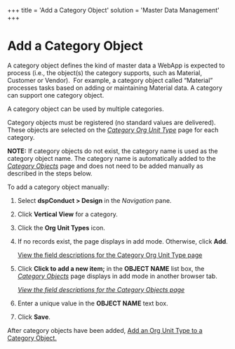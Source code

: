 +++
title = 'Add a Category Object'
solution = 'Master Data Management'
+++

# Add a Category Object

A category object defines the kind of master data a WebApp is expected
to process (i.e., the object(s) the category supports, such as Material,
Customer or Vendor).  For example, a category object called “Material”
processes tasks based on adding or maintaining Material data. A category
can support one category object.

A category object can be used by multiple categories.

Category objects must be registered (no standard values are delivered).
These objects are selected on the *[Category Org Unit
Type](../Page_Desc/Category_Org_Unit_Type)* page for each category.

**NOTE:** If category objects do not exist, the category name is used as
the category object name. The category name is automatically added to
the *[Category Objects](../Page_Desc/Category_Objects)* page and
does not need to be added manually as described in the steps below.

To add a category object manually:

1.  Select <span style="font-weight: bold;">dspConduct </span>**\>
    Design** in the *Navigation* pane.

2.  Click <span style="font-weight: bold;">Vertical View</span> for a
    category.

3.  Click the **Org Unit Types** icon.

4.  If no records exist, the page displays in add mode. Otherwise, click
    **Add**.
    
    [View the field descriptions for the Category Org Unit Type
    page](../Page_Desc/Category_Org_Unit_Type)

5.  Click **Click to add a new item;** in the **OBJECT NAME** list box,
    the *[Category Objects](../Page_Desc/Category_Objects)* page
    displays in add mode in another browser tab.
    
    *[View the field descriptions for the Category Objects
    page](../Page_Desc/Category_Objects)*

6.  Enter a unique value in the **OBJECT NAME** text box.

7.  Click **Save**.

After category objects have been added, [Add an Org Unit Type to a
Category
Object.](Manage_Org_Units#Add_an_Org_Unit_Type_to_a_Category_Object)

